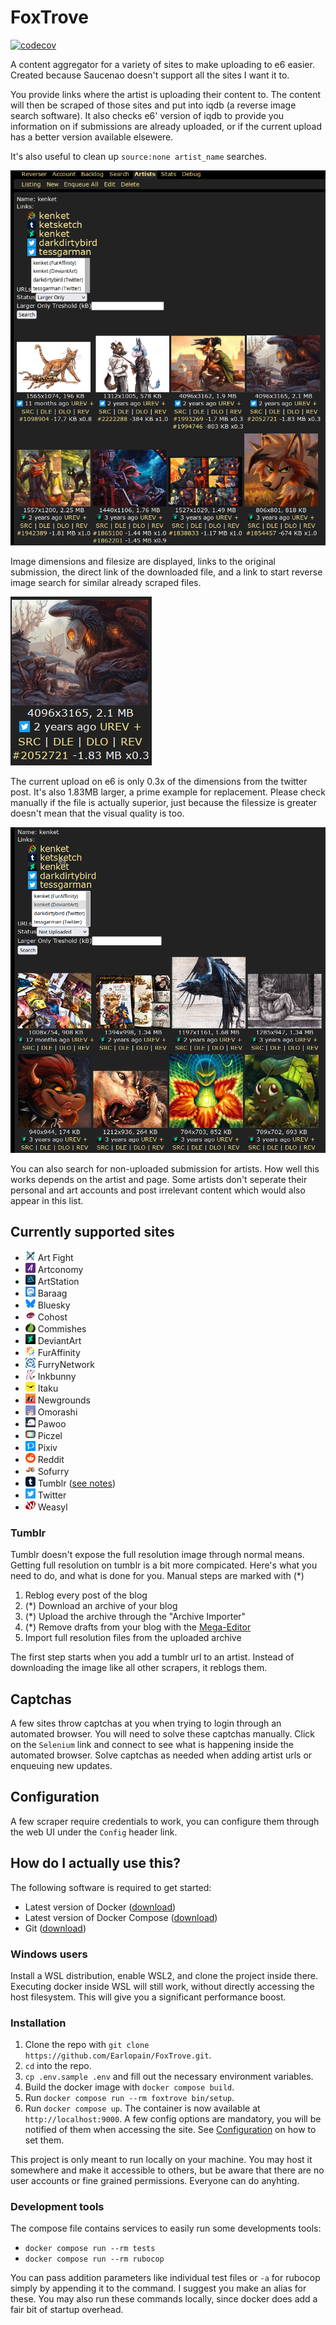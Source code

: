 # FoxTrove

[![codecov](https://codecov.io/github/Earlopain/FoxTrove/graph/badge.svg?token=JK5X2YBOHK)](https://codecov.io/github/Earlopain/FoxTrove)

A content aggregator for a variety of sites to make uploading to e6 easier. Created because Saucenao doesn't support all the sites I want it to.

You provide links where the artist is uploading their content to. The content will then be scraped of those sites and put into iqdb (a reverse image search software). It also checks e6' version of iqdb to provide you information on if submissions are already uploaded, or if the current upload has a better version available elsewere.

It's also useful to clean up `source:none artist_name` searches.

![Larger image search for kenket](screenshots/1.png)

Image dimensions and filesize are displayed, links to the original submission, the direct link of the downloaded file, and a link to start reverse image search for similar already scraped files.

![Larger submission example](screenshots/2.png)

The current upload on e6 is only 0.3x of the dimensions from the twitter post. It's also 1.83MB larger, a prime example for replacement. Please check manually if the file is actually superior, just because the filessize is greater doesn't mean that the visual quality is too. 

![Non-uploaded submissions from kenket](screenshots/3.png)

You can also search for non-uploaded submission for artists. How well this works depends on the artist and page. Some artists don't seperate their personal and art accounts and post irrelevant content which would also appear in this list.

## Currently supported sites
<!--- Automatically linted. You can add notes in brackets (see tumblr) -->
<!--- sites:start -->
* <img src="public/icons/38-artfight.png" width="16px" height="16px"> Art Fight
* <img src="public/icons/37-artconomy.png" width="16px" height="16px"> Artconomy
* <img src="public/icons/5-artstation.png" width="16px" height="16px"> ArtStation
* <img src="public/icons/30-baraag.png" width="16px" height="16px"> Baraag
* <img src="public/icons/50-bluesky.png" width="16px" height="16px"> Bluesky
* <img src="public/icons/48-cohost.png" width="16px" height="16px"> Cohost
* <img src="public/icons/33-commishes.png" width="16px" height="16px"> Commishes
* <img src="public/icons/4-deviantart.png" width="16px" height="16px"> DeviantArt
* <img src="public/icons/1-furaffinity.png" width="16px" height="16px"> FurAffinity
* <img src="public/icons/34-furrynetwork.png" width="16px" height="16px"> FurryNetwork
* <img src="public/icons/2-inkbunny.png" width="16px" height="16px"> Inkbunny
* <img src="public/icons/46-itaku.png" width="16px" height="16px"> Itaku
* <img src="public/icons/11-newgrounds.png" width="16px" height="16px"> Newgrounds
* <img src="public/icons/51-omorashi.png" width="16px" height="16px"> Omorashi
* <img src="public/icons/29-pawoo.png" width="16px" height="16px"> Pawoo
* <img src="public/icons/19-piczel.png" width="16px" height="16px"> Piczel
* <img src="public/icons/7-pixiv.png" width="16px" height="16px"> Pixiv
* <img src="public/icons/10-reddit.png" width="16px" height="16px"> Reddit
* <img src="public/icons/3-sofurry.png" width="16px" height="16px"> Sofurry
* <img src="public/icons/9-tumblr.png" width="16px" height="16px"> Tumblr ([see notes](#tumblr))
* <img src="public/icons/0-twitter.png" width="16px" height="16px"> Twitter
* <img src="public/icons/8-weasyl.png" width="16px" height="16px"> Weasyl
<!--- sites:stop -->

### Tumblr

Tumblr doesn't expose the full resolution image through normal means. Getting full resolution on tumblr is a bit more compicated. Here's what you need to do, and what is done for you. Manual steps are marked with (*)
1. Reblog every post of the blog
1. (*) Download an archive of your blog
1. (*) Upload the archive through the "Archive Importer"
1. (*) Remove drafts from your blog with the [Mega-Editor](https://www.tumblr.com/mega-editor/draft/)
1. Import full resolution files from the uploaded archive

The first step starts when you add a tumblr url to an artist. Instead of downloading the image like all other scrapers, it reblogs them.

## Captchas

A few sites throw captchas at you when trying to login through an automated browser. You will need to solve these captchas manually. Click on the `Selenium` link and connect to see what is happening inside the automated browser. Solve captchas as needed when adding artist urls or enqueuing new updates.

## Configuration

A few scraper require credentials to work, you can configure them through the web UI under the `Config` header link.

## How do I actually use this?
The following software is required to get started:
 * Latest version of Docker ([download](https://docs.docker.com/get-docker))
 * Latest version of Docker Compose ([download](https://docs.docker.com/compose/install))
 * Git ([download](https://git-scm.com/downloads))

### Windows users

Install a WSL distribution, enable WSL2, and clone the project inside there. Executing docker inside WSL will still work, without directly accessing the host filesystem. This will give you a significant performance boost.

### Installation

1. Clone the repo with `git clone https://github.com/Earlopain/FoxTrove.git`.
1. `cd` into the repo.
1. `cp .env.sample .env` and fill out the necessary environment variables.
1. Build the docker image with `docker compose build`.
1. Run `docker compose run --rm foxtrove bin/setup`.
1. Run `docker compose up`. The container is now available at `http://localhost:9000`. A few config options are mandatory, you will be notified of them when accessing the site. See [Configuration](#configuration) on how to set them.

This project is only meant to run locally on your machine. You may host it somewhere and make it accessible to others, but be aware that there are no user accounts or fine grained permissions. Everyone can do anyhting.

### Development tools

The compose file contains services to easily run some developments tools:
* `docker compose run --rm tests`
* `docker compose run --rm rubocop`

You can pass addition parameters like individual test files or `-a` for rubocop simply by appending it to the command. I suggest you make an alias for these. You may also run these commands locally, since docker does add a fair bit of startup overhead.
